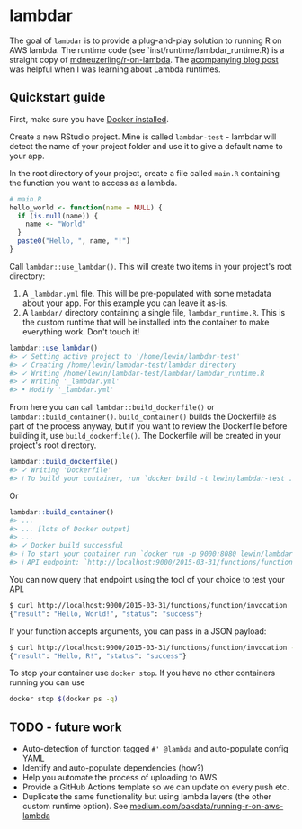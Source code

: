 # lambdar

<!-- badges: start -->
<!-- badges: end -->

The goal of `lambdar` is to provide a plug-and-play solution to running R on AWS lambda. The runtime
code (see `inst/runtime/lambdar_runtime.R) is a straight copy of 
[mdneuzerling/r-on-lambda](https://github.com/mdneuzerling/r-on-lambda). The 
[acompanying blog post](https://mdneuzerling.com/post/r-on-aws-lambda-with-containers/) was helpful
when I was learning about Lambda runtimes.


## Quickstart guide

First, make sure you have [Docker installed](https://docs.docker.com/get-docker/).

Create a new RStudio project. Mine is called `lambdar-test` - lambdar will detect the name of your
project folder and use it to give a default name to your app.

In the root directory of your project, create a file called `main.R` containing the function you
want to access as a lambda.

``` r
# main.R
hello_world <- function(name = NULL) {
  if (is.null(name)) {
    name <- "World"
  }
  paste0("Hello, ", name, "!")
}
```

Call `lambdar::use_lambdar()`. This will create two items in your project's root directory:

1. A `_lambdar.yml` file. This will be pre-populated with some metadata about your app. For this
   example you can leave it as-is.
2. A `lambdar/` directory containing a single file, `lambdar_runtime.R`. This is the custom runtime
   that will be installed into the container to make everything work. Don't touch it!
   
``` r
lambdar::use_lambdar()
#> ✓ Setting active project to '/home/lewin/lambdar-test'
#> ✓ Creating /home/lewin/lambdar-test/lambdar directory
#> ✓ Writing /home/lewin/lambdar-test/lambdar/lambdar_runtime.R
#> ✓ Writing '_lambdar.yml'
#> • Modify '_lambdar.yml'
```
   
From here you can call `lambdar::build_dockerfile()` or `lambdar::build_container()`.
`build_container()` builds the Dockerfile as part of the process anyway, but if you want to review
the Dockerfile before building it, use `build_dockerfile()`. The Dockerfile will be created in your
project's root directory.

``` r
lambdar::build_dockerfile()
#> ✓ Writing 'Dockerfile'
#> ℹ To build your container, run `docker build -t lewin/lambdar-test .`
```

Or

``` r
lambdar::build_container()
#> ...
#> ... [lots of Docker output]
#> ...
#> ✓ Docker build successful
#> ℹ To start your container run `docker run -p 9000:8080 lewin/lambdar-test main.hello_world`
#> ℹ API endpoint: `http://localhost:9000/2015-03-31/functions/function/invocations`
```

You can now query that endpoint using the tool of your choice to test your API.

``` bash
$ curl http://localhost:9000/2015-03-31/functions/function/invocation
{"result": "Hello, World!", "status": "success"}
```

If your function accepts arguments, you can pass in a JSON payload:

``` bash
$ curl http://localhost:9000/2015-03-31/functions/function/invocation -d '{"name": "R"}'
{"result": "Hello, R!", "status": "success"}
```

To stop your container use `docker stop`. If you have no other containers running you can use

``` bash
docker stop $(docker ps -q)
```

## TODO - future work

* Auto-detection of function tagged `#' @lambda` and auto-populate config YAML
* Identify and auto-populate dependencies (how?)
* Help you automate the process of uploading to AWS
* Provide a GitHub Actions template so we can update on every push etc.
* Duplicate the same functionality but using lambda layers (the other custom runtime option). See
  [medium.com/bakdata/running-r-on-aws-lambda](https://medium.com/bakdata/running-r-on-aws-lambda-9d40643551a6)
